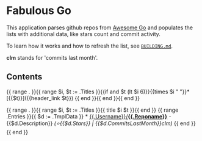 # Fabulous Go

This application parses github repos from [Awesome Go](https://github.com/avelino/awesome-go) and populates the lists with additional data, like stars count and commit activity.

To learn how it works and how to refresh the list, see [`BUILDING.md`](https://github.com/yamnikov-oleg/fabulous-go/blob/master/BUILDING.md).

**clm** stands for 'commits last month'.

## Contents
{{ range . }}{{ range $i, $t := .Titles }}{{if and $t (lt $i 6)}}{{times $i "  "}}* [{{$t}}]({{header_link $t}})
{{ end }}{{ end }}{{ end }}

{{ range . }}{{ range $i, $t := .Titles }}{{ title $i $t }}{{ end }}
{{ range .Entries }}{{ $d := .TmplData }}  * [{{.Username}}/**{{.Reponame}}**](https://github.com/{{.Username}}/{{.Reponame}}) - {{$d.Description}} *(:star:{{$d.Stars}} | {{$d.CommitsLastMonth}}clm)*
{{ end }}
{{ end }}
